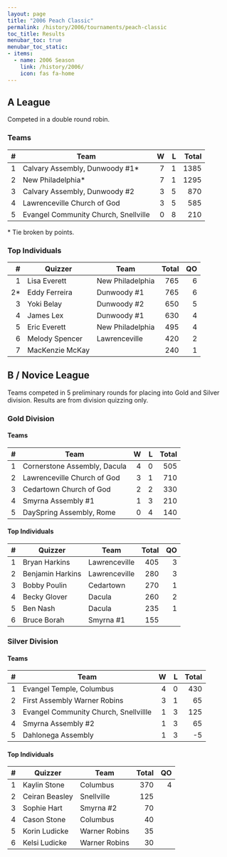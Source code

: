 ```yaml
---
layout: page
title: "2006 Peach Classic"
permalink: /history/2006/tournaments/peach-classic
toc_title: Results
menubar_toc: true
menubar_toc_static:
- items:
  - name: 2006 Season
    link: /history/2006/
    icon: fas fa-home
---
```


## A League

Competed in a double round robin.

### Teams

|    # | Team                                 |    W |    L | Total |
| ---: | ------------------------------------ | ---: | ---: | ----: |
|    1 | Calvary Assembly, Dunwoody #1*       |    7 |    1 |  1385 |
|    2 | New Philadelphia*                    |    7 |    1 |  1295 |
|    3 | Calvary Assembly, Dunwoody #2        |    3 |    5 |   870 |
|    4 | Lawrenceville Church of God          |    3 |    5 |   585 |
|    5 | Evangel Community Church, Snellville |    0 |    8 |   210 |

\* Tie broken by points.

### Top Individuals

|    # | Quizzer         | Team             | Total |   QO |
| ---: | --------------- | ---------------- | ----: | ---: |
|    1 | Lisa Everett    | New Philadelphia |   765 |    6 |
|   2* | Eddy Ferreira   | Dunwoody #1      |   765 |    6 |
|    3 | Yoki Belay      | Dunwoody #2      |   650 |    5 |
|    4 | James Lex       | Dunwoody #1      |   630 |    4 |
|    5 | Eric Everett    | New Philadelphia |   495 |    4 |
|    6 | Melody Spencer  | Lawrenceville    |   420 |    2 |
|    7 | MacKenzie McKay |                  |   240 |    1 |

## B / Novice League

Teams competed in 5 preliminary rounds for placing into Gold and Silver division. Results are from division quizzing only.

### Gold Division

#### Teams

|    # | Team                         |    W |    L | Total |
| ---: | ---------------------------- | ---: | ---: | ----: |
|    1 | Cornerstone Assembly, Dacula |    4 |    0 |   505 |
|    2 | Lawrenceville Church of God  |    3 |    1 |   710 |
|    3 | Cedartown Church of God      |    2 |    2 |   330 |
|    4 | Smyrna Assembly #1           |    1 |    3 |   210 |
|    5 | DaySpring Assembly, Rome     |    0 |    4 |   140 |

#### Top Individuals

|    # | Quizzer          | Team          | Total |   QO |
| ---: | ---------------- | ------------- | ----: | ---: |
|    1 | Bryan Harkins    | Lawrenceville |   405 |    3 |
|    2 | Benjamin Harkins | Lawrenceville |   280 |    3 |
|    3 | Bobby Poulin     | Cedartown     |   270 |    1 |
|    4 | Becky Glover     | Dacula        |   260 |    2 |
|    5 | Ben Nash         | Dacula        |   235 |    1 |
|    6 | Bruce Borah      | Smyrna #1     |   155 |      |

### Silver Division

#### Teams

|    # | Team                                  |    W |    L | Total |
| ---: | ------------------------------------- | ---: | ---: | ----: |
|    1 | Evangel Temple, Columbus              |    4 |    0 |   430 |
|    2 | First Assembly Warner Robins          |    3 |    1 |    65 |
|    3 | Evangel Community Church, Snellvillle |    1 |    3 |   125 |
|    4 | Smyrna Assembly #2                    |    1 |    3 |    65 |
|    5 | Dahlonega Assembly                    |    1 |    3 |    -5 |

#### Top Individuals

|    # | Quizzer        | Team          | Total |   QO |
| ---: | -------------- | ------------- | ----: | ---: |
|    1 | Kaylin Stone   | Columbus      |   370 |    4 |
|    2 | Ceiran Beasley | Snellville    |   125 |      |
|    3 | Sophie Hart    | Smyrna #2     |    70 |      |
|    4 | Cason Stone    | Columbus      |    40 |      |
|    5 | Korin Ludicke  | Warner Robins |    35 |      |
|    6 | Kelsi Ludicke  | Warner Robins |    30 |      |
